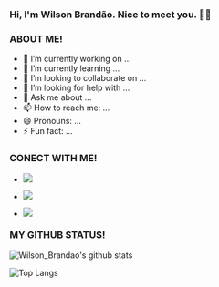 ### Hi, I'm Wilson Brandão. Nice to meet you. 👋🏾

### ABOUT ME!
- 🔭 I’m currently working on ...
- 🌱 I’m currently learning ...
- 👯 I’m looking to collaborate on ...
- 🤔 I’m looking for help with ...
- 💬 Ask me about ...
- 📫 How to reach me: ...
- 😄 Pronouns: ...
- ⚡ Fun fact: ...

### CONECT WITH ME!
- <a href="https://www.instagram.com/_itsbrandao/"><img src="https://img.shields.io/badge/instagram%20@_itsbrandao-DD2476?style=for-the-badge&logo=instagram&logoColor=white"/></a>

- <a href="https://www.facebook.com/wilson.brandao.56"><img src="https://img.shields.io/badge/facebook%20@WILSON.BRANDAO.56-344E86?style=for-the-badge&logo=facebook&logoColor=white"/></a>

- <a href="https://twitter.com/_Hotwheelson"><img src="https://img.shields.io/badge/twitter%20@_Hotwheelson-0D95E8?style=for-the-badge&logo=twitter&logoColor=white"/></a>

### MY GITHUB STATUS!
![Wilson_Brandao's github stats](https://github-readme-stats.vercel.app/api?username=wilsonbrandao&show_icons=true&theme=dark&icon_color=fff)

![Top Langs](https://github-readme-stats.vercel.app/api/top-langs/?username=wilsonbrandao&theme=dark&title_color=fff&text_color=fff)




